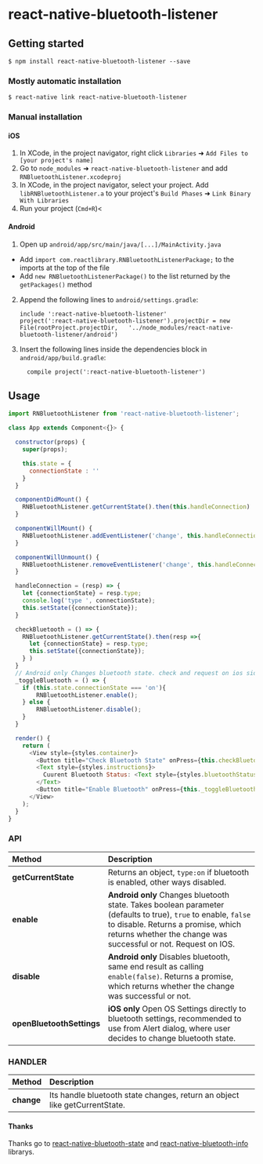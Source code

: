 
# react-native-bluetooth-listener

## Getting started

`$ npm install react-native-bluetooth-listener --save`

### Mostly automatic installation

`$ react-native link react-native-bluetooth-listener`

### Manual installation


#### iOS

1. In XCode, in the project navigator, right click `Libraries` ➜ `Add Files to [your project's name]`
2. Go to `node_modules` ➜ `react-native-bluetooth-listener` and add `RNBluetoothListener.xcodeproj`
3. In XCode, in the project navigator, select your project. Add `libRNBluetoothListener.a` to your project's `Build Phases` ➜ `Link Binary With Libraries`
4. Run your project (`Cmd+R`)<

#### Android

1. Open up `android/app/src/main/java/[...]/MainActivity.java`
  - Add `import com.reactlibrary.RNBluetoothListenerPackage;` to the imports at the top of the file
  - Add `new RNBluetoothListenerPackage()` to the list returned by the `getPackages()` method
2. Append the following lines to `android/settings.gradle`:
  	```
  	include ':react-native-bluetooth-listener'
  	project(':react-native-bluetooth-listener').projectDir = new File(rootProject.projectDir, 	'../node_modules/react-native-bluetooth-listener/android')
  	```
3. Insert the following lines inside the dependencies block in `android/app/build.gradle`:
  	```
      compile project(':react-native-bluetooth-listener')
  	```

## Usage
```javascript
import RNBluetoothListener from 'react-native-bluetooth-listener';

class App extends Component<{}> {

  constructor(props) {
    super(props);

    this.state = {
      connectionState : ''
    }
  }

  componentDidMount() {
    RNBluetoothListener.getCurrentState().then(this.handleConnection)
  }

  componentWillMount() {
    RNBluetoothListener.addEventListener('change', this.handleConnection);
  }

  componentWillUnmount() {
    RNBluetoothListener.removeEventListener('change', this.handleConnection)
  }

  handleConnection = (resp) => {
    let {connectionState} = resp.type;
    console.log('type ', connectionState);
    this.setState({connectionState});
  }

  checkBluetooth = () => {
    RNBluetoothListener.getCurrentState().then(resp =>{
      let {connectionState} = resp.type;
      this.setState({connectionState});
    } )
  }
  // Android only Changes bluetooth state. check and request on ios side.
  _toggleBluetooth = () => {
    if (this.state.connectionState === 'on'){
        RNBluetoothListener.enable();
    } else {
        RNBluetoothListener.disable();
    }
  }

  render() {
    return (
      <View style={styles.container}>
        <Button title="Check Bluetooth State" onPress={this.checkBluetooth} />
        <Text style={styles.instructions}>
          Cuurent Bluetooth Status: <Text style={styles.bluetoothStatusText}>{this.state.connectionState}</Text>
        </Text>
        <Button title="Enable Bluetooth" onPress={this._toggleBluetooth} />
      </View>
    );
  }
}
```
### API

| Method| Description |
|:----------------------------------|:----------------------------------------------------------------------------------------------------------------------------------------------------------------------------------------------------------------------------------------------------------------------------------------------------------------------------------------------------------------------------------------------------------------------------------------------------------------------------------------------------------------------------------------------------------------------------------------------------------------------------------------------|
|**getCurrentState**|Returns an object, `type:on` if bluetooth is enabled, other ways disabled.|
|**enable**|**Android only** Changes bluetooth state. Takes boolean parameter (defaults to true), `true` to enable, `false` to disable. Returns a promise, which returns whether the change was successful or not. Request on IOS.|
|**disable**|**Android only** Disables bluetooth, same end result as calling `enable(false)`. Returns a promise, which returns whether the change was successful or not.|
|**openBluetoothSettings**|**iOS only** Open OS Settings directly to bluetooth settings, recommended to use from Alert dialog, where user decides to change bluetooth state.|

### HANDLER
| Method| Description|
|:----------------------------------|:----------------------------------------------------------------------------------------------------------------------------------------------------------------------------------------------------------------------------------------------------------------------------------------------------------------------------------------------------------------------------------------------------------------------------------------------------------------------------------------------------------------------------------------------------------------------------------------------------------------------------------------------|
|**change**| Its handle bluetooth state changes, return an object like getCurrentState.|


#### Thanks
Thanks go to [react-native-bluetooth-state](https://github.com/frostney/react-native-bluetooth-state) and [react-native-bluetooth-info](https://github.com/dariyd/react-native-bluetooth-info) librarys.
  